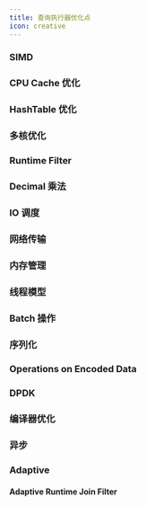```yaml
---
title: 查询执行器优化点
icon: creative
---
```


### SIMD

### CPU Cache 优化

### HashTable 优化

### 多核优化

### Runtime Filter

### Decimal 乘法

### IO 调度

### 网络传输

### 内存管理

### 线程模型

### Batch 操作

### 序列化

### Operations on Encoded Data

### DPDK

### 编译器优化

### 异步

### Adaptive

#### Adaptive Runtime Join Filter



